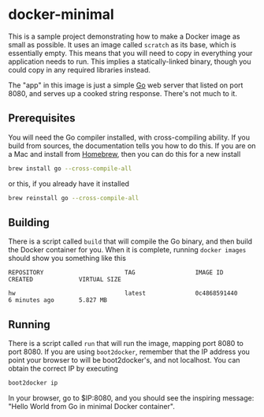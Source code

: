 # docker-minimal
This is a sample project demonstrating how to make a Docker image as small as possible. 
It uses an image called `scratch` as its base, which is essentially empty. This means
that you will need to copy in everything your application needs to run. This implies
a statically-linked binary, though you could copy in any required libraries instead.

The "app" in this image is just a simple [Go](http://golang.org) web server that
listed on port 8080, and serves up a cooked string response. There's not much to it.

## Prerequisites
You will need the Go compiler installed, with cross-compiling ability. If you build from
sources, the documentation tells you how to do this. If you are on a Mac and install from
[Homebrew](http://brew.sh/), then you can do this for a new install

```bash
brew install go --cross-compile-all
```

or this, if you already have it installed

```bash
brew reinstall go --cross-compile-all
```

## Building
There is a script called `build` that will compile the Go binary, and then build the
Docker container for you. When it is complete, running `docker images` should show
you something like this

```
REPOSITORY                       TAG                 IMAGE ID            CREATED             VIRTUAL SIZE

hw                               latest              0c4868591440        6 minutes ago       5.827 MB
```

## Running
There is a script called `run` that will run the image, mapping port 8080 to port 8080. If you are
using `boot2docker`, remember that the IP address you point your browser to will be boot2docker's, and
not localhost. You can obtain the correct IP by executing

```bash
boot2docker ip
```

In your browser, go to $IP:8080, and you should see the inspiring message:
"Hello World from Go in minimal Docker container".

